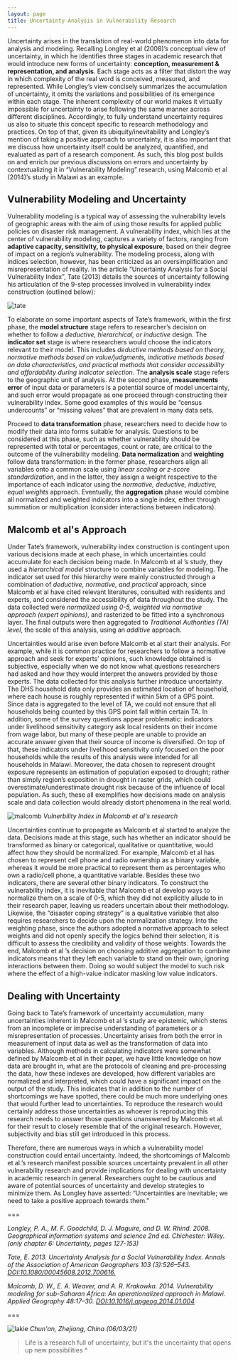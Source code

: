 ```yaml
---
layout: page
title: Uncertainty Analysis in Vulnerability Research
---
```


Uncertainty arises in the translation of real-world phenomenon into data for analysis and modeling. Recalling Longley et al (2008)’s conceptual view of uncertainty, in which he identifies three stages in academic research that would introduce new forms of uncertainty: **conception, measurement & representation, and analysis**. Each stage acts as a filter that distort the way in which complexity of the real word is conceived, measured, and represented. While Longley’s view concisely summarizes the accumulation of uncertainty, it omits the variations and possibilities of its emergence within each stage. The inherent complexity of our world makes it virtually impossible for uncertainty to arise following the same manner across different disciplines. Accordingly, to fully understand uncertainty requires us also to situate this concept specific to research methodology and practices. On top of that, given its ubiquity/inevitability and Longley’s mention of taking a positive approach to uncertainty, it is also important that we discuss how uncertainty itself could be analyzed, quantified, and evaluated as part of a research component. As such, this blog post builds on and enrich our previous discussions on errors and uncertainty by contextualizing it in “Vulnerability Modeling” research, using Malcomb et al (2014)’s study in Malawi as an example.

## Vulnerability Modeling and Uncertainty

Vulnerability modeling is a typical way of assessing the vulnerability levels of geographic areas with the aim of using those results for applied public policies on disaster risk management. A vulnerability index, which lies at the center of vulnerability modeling, captures a variety of factors, ranging from **adaptive capacity, sensitivity, to physical exposure**, based on their degree of impact on a region’s vulnerability. The modeling process, along with indices selection, however, has been criticized as an oversimplification and misrepresentation of reality. In the article “Uncertainty Analysis for a Social Vulnerability Index”, Tate (2013) details the sources of uncertainty following his articulation of the 9-step processes involved in vulnerability index construction (outlined below):

![tate](assets/tate.png)

To elaborate on some important aspects of Tate’s framework, within the first phase, the **model structure** stage refers to researcher’s decision on whether to follow a *deductive, hierarchical, or inductive* design. The **indicator set** stage is where researchers would choose the indicators relevant to their model. This includes *deductive methods based on theory, normative methods based on value/judgments, indicative methods based on data characteristics, and practical methods that consider accessibility and affordability during indicator selection*. The **analysis scale** stage refers to the geographic unit of analysis. At the second phase, **measurements error** of input data or parameters is a potential source of model uncertainty, and such error would propagate as one proceed through constructing their vulnerability index. Some good examples of this would be “census undercounts” or “missing values” that are prevalent in many data sets.

Proceed to **data transformation** phase, researchers need to decide how to modify their data into forms suitable for analysis. Questions to be considered at this phase, such as whether vulnerability should be represented with total or percentages, count or rate, are critical to the outcome of the vulnerability modeling. **Data normalization** and **weighting** follow data transformation: in the former phase, researchers align all variables onto a common scale using *linear scaling or z-score standardization*, and in the latter, they assign a weight respective to the importance of each indicator using the *normative, deductive, inductive, equal weights* approach. Eventually, the **aggregation** phase would combine all normalized and weighted indicators into a single index, either through summation or multiplication (consider interactions between indicators).

## Malcomb et al's Approach

Under Tate’s framework, vulnerability index construction is contingent upon various decisions made at each phase, in which uncertainties could accumulate for each decision being made. In Malcomb et al ’s study, they used a *hierarchical model* structure to combine variables for modeling. The indicator set used for this hierarchy were mainly constructed through a combination of *deductive, normative, and practical* approach, since Malcomb et al have cited relevant literatures, consulted with residents and experts, and considered the accessibility of data throughout the study. The data collected were *normalized using 0-5, weighted via normative approach (expert opinions)*, and rasterized to be fitted into a synchronous layer. The final outputs were then aggregated to *Traditional Authorities (TA) level*, the scale of this analysis, using an *additive* approach.

Uncertainties would arise even before Malcomb et al start their analysis. For example, while it is common practice for researchers to follow a normative approach and seek for experts’ opinions, such knowledge obtained is subjective, especially when we do not know what questions researchers had asked and how they would interpret the answers provided by those experts. The data collected for this analysis further introduce uncertainty. The DHS household data only provides an estimated location of household, where each house is roughly represented if within 5km of a GPS point. Since data is aggregated to the level of TA, we could not ensure that all households being counted by this GPS point fall within certain TA. In addition, some of the survey questions appear problematic: indicators under livelihood sensitivity category ask local residents on their income from wage labor, but many of these people are unable to provide an accurate answer given that their source of income is diversified. On top of that, these indicators under livelihood sensitivity only focused on the poor households while the results of this analysis were intended for all households in Malawi. Moreover, the data chosen to represent drought exposure represents an estimation of population exposed to drought; rather than simply region’s exposition in drought in raster grids, which could overestimate/underestimate drought risk because of the influence of local population. As such, these all exemplifies how decisions made on analysis scale and data collection would already distort phenomena in the real world.

![malcomb](assets/malcomb.png)
*Vulnerbility Index in Malcomb et al's research*

Uncertainties continue to propagate as Malcomb et al started to analyze the data. Decisions made at this stage, such has whether an indicator should be transformed as binary or categorical, qualitative or quantitative, would affect how they should be normalized. For example, Malcomb et al has chosen to represent cell phone and radio ownership as a binary variable, whereas it would be more practical to represent them as percentages who own a radio/cell phone, a quantitative variable. Besides these two indicators, there are several other binary indicators. To construct the vulnerability index, it is inevitable that Malcomb et al develop ways to normalize them on a scale of 0-5, which they did not explicitly allude to in their research paper, leaving us readers uncertain about their methodology. Likewise, the “disaster coping strategy” is a qualitative variable that also requires researchers to decide upon the normalization strategy. Into the weighting phase, since the authors adopted a normative approach to select weights and did not openly specify the logics behind their selection, it is difficult to assess the credibility and validity of those weights. Towards the end, Malcomb et al ’s decision on choosing additive aggregation to combine indicators means that they left each variable to stand on their own, ignoring interactions between them. Doing so would subject the model to such risk where the effect of a high-value indicator masking low value indicators.

## Dealing with Uncertainty

Going back to Tate’s framework of uncertainty accumulation, many uncertainties inherent in Malcomb et al ’s study are epistemic, which stems from an incomplete or imprecise understanding of parameters or a misrepresentation of processes. Uncertainty arises from both the error in measurement of input data as well as the transformation of data into variables. Although methods in calculating indicators were somewhat defined by Malcomb et al in their paper, we have little knowledge on how data are brought in, what are the protocols of cleaning and pre-processing the data, how these indexes are developed, how different variables are normalized and interpreted, which could have a significant impact on the output of the study. This indicates that in addition to the number of shortcomings we have spotted, there could be much more underlying ones that would further lead to uncertainties. To reproduce the research would certainly address those uncertainties as whoever is reproducing this research needs to answer those questions unanswered by Malcomb et al. for their result to closely resemble that of the original research. However, subjectivity and bias still get introduced in this process.

Therefore, there are numerous ways in which a vulnerability model construction could entail uncertainty. Indeed, the shortcomings of Malcomb et al.’s research manifest possible sources uncertainty prevalent in all other vulnerability research and provide implications for dealing with uncertainty in academic research in general. Researchers ought to be cautious and aware of potential sources of uncertainty and develop strategies to minimize them. As Longley have asserted:  “Uncertainties are inevitable; we need to take a positive approach towards them.”


===

*Longley, P. A., M. F. Goodchild, D. J. Maguire, and D. W. Rhind. 2008. Geographical information systems and science 2nd ed. Chichester: Wiley. (only chapter 6: Uncertainty, pages 127-153)*

*Tate, E. 2013. Uncertainty Analysis for a Social Vulnerability Index. Annals of the Association of American Geographers 103 (3):526–543. [DOI:10.1080/00045608.2012.700616.](https://www.tandfonline.com/doi/full/10.1080/00045608.2012.700616)*

*Malcomb, D. W., E. A. Weaver, and A. R. Krakowka. 2014. Vulnerability modeling for sub-Saharan Africa: An operationalized approach in Malawi. Applied Geography 48:17–30. [DOI:10.1016/j.apgeog.2014.01.004](https://www.sciencedirect.com/science/article/abs/pii/S0143622814000058?via%3Dihub)*

===

![lakie](assets/IMG_7527.JPG)
*Chun'an, Zhejiang, China (06/03/21)*

> Life is a research full of uncertainty, but it's the uncertainty that opens up new possibilities ^
